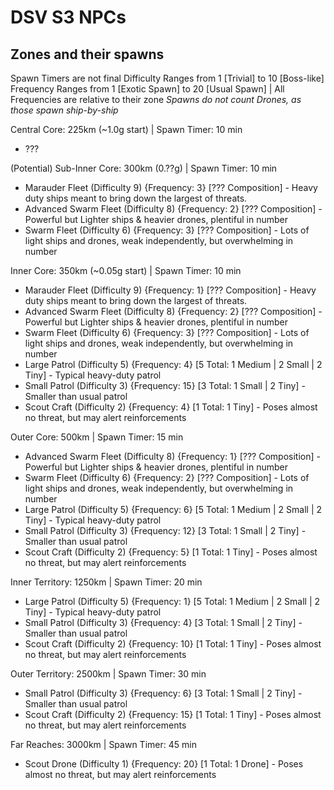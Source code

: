# DSV S3 NPCs

## Zones and their spawns
Spawn Timers are not final
Difficulty Ranges from 1 [Trivial] to 10 [Boss-like]
Frequency Ranges from 1 [Exotic Spawn] to 20 [Usual Spawn] | All Frequencies are relative to their zone
*Spawns do not count Drones, as those spawn ship-by-ship*

Central Core: 225km (~1.0g start) | Spawn Timer: 10 min
- ???

(Potential) Sub-Inner Core: 300km (0.??g) | Spawn Timer: 10 min
- Marauder Fleet  (Difficulty 9) {Frequency: 3} [??? Composition] - Heavy duty ships meant to bring down the largest of threats.
- Advanced Swarm Fleet  (Difficulty 8) {Frequency: 2} [??? Composition] - Powerful but Lighter ships & heavier drones, plentiful in number
- Swarm Fleet (Difficulty 6) {Frequency: 3} [??? Composition] - Lots of light ships and drones, weak independently, but overwhelming in number

Inner Core: 350km (~0.05g start) | Spawn Timer: 10 min
- Marauder Fleet  (Difficulty 9) {Frequency: 1} [??? Composition] - Heavy duty ships meant to bring down the largest of threats.
- Advanced Swarm Fleet  (Difficulty 8) {Frequency: 2} [??? Composition] - Powerful but Lighter ships & heavier drones, plentiful in number
- Swarm Fleet (Difficulty 6) {Frequency: 3} [??? Composition] - Lots of light ships and drones, weak independently, but overwhelming in number
- Large Patrol (Difficulty 5) {Frequency: 4} [5 Total: 1 Medium | 2 Small | 2 Tiny] - Typical heavy-duty patrol
- Small Patrol (Difficulty 3) {Frequency: 15} [3 Total: 1 Small | 2 Tiny] - Smaller than usual patrol
- Scout Craft (Difficulty 2) {Frequency: 4} [1 Total: 1 Tiny] - Poses almost no threat, but may alert reinforcements

Outer Core: 500km | Spawn Timer: 15 min
- Advanced Swarm Fleet (Difficulty 8) {Frequency: 1} [??? Composition] - Powerful but Lighter ships & heavier drones, plentiful in number
- Swarm Fleet (Difficulty 6) {Frequency: 2} [??? Composition] - Lots of light ships and drones, weak independently, but overwhelming in number
- Large Patrol (Difficulty 5) {Frequency: 6} [5 Total: 1 Medium | 2 Small | 2 Tiny] - Typical heavy-duty patrol
- Small Patrol (Difficulty 3) {Frequency: 12} [3 Total: 1 Small | 2 Tiny] - Smaller than usual patrol
- Scout Craft (Difficulty 2) {Frequency: 5} [1 Total: 1 Tiny] - Poses almost no threat, but may alert reinforcements

Inner Territory: 1250km | Spawn Timer: 20 min
- Large Patrol (Difficulty 5) {Frequency: 1} [5 Total: 1 Medium | 2 Small | 2 Tiny] - Typical heavy-duty patrol
- Small Patrol (Difficulty 3) {Frequency: 4} [3 Total: 1 Small | 2 Tiny] - Smaller than usual patrol
- Scout Craft (Difficulty 2) {Frequency: 10} [1 Total: 1 Tiny] - Poses almost no threat, but may alert reinforcements

Outer Territory: 2500km | Spawn Timer: 30 min
- Small Patrol (Difficulty 3) {Frequency: 6} [3 Total: 1 Small | 2 Tiny] - Smaller than usual patrol
- Scout Craft (Difficulty 2) {Frequency: 15} [1 Total: 1 Tiny] - Poses almost no threat, but may alert reinforcements

Far Reaches: 3000km | Spawn Timer: 45 min
- Scout Drone (Difficulty 1) {Frequency: 20} [1 Total: 1 Drone] - Poses almost no threat, but may alert reinforcements
